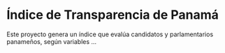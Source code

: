 Índice de Transparencia de Panamá
==============
Este proyecto genera un índice que evalúa candidatos y parlamentarios panameños, según variables ...

